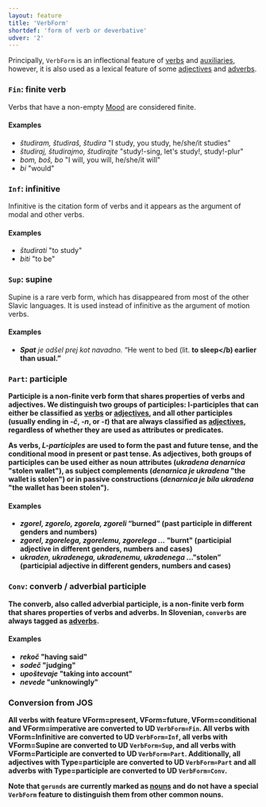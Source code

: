 ```yaml
---
layout: feature
title: 'VerbForm'
shortdef: 'form of verb or deverbative'
udver: '2'
---
```


Principally, `VerbForm` is an inflectional feature of [verbs](VERB) and [auxiliaries](AUX), however, it is also used as a lexical feature of some [adjectives](ADJ) and [adverbs](ADV).

### <a name="Fin">`Fin`</a>: finite verb

Verbs that have a non-empty [Mood]() are considered finite.

#### Examples

* _študiram, študiraš, študira_ "I study, you study, he/she/it studies"
* _študiraj, študirajmo, študirajte_ "study!-sing, let's study!, study!-plur"
* _bom, boš, bo_ "I will, you will, he/she/it will"
* _bi_ "would"

### <a name="Inf">`Inf`</a>: infinitive

Infinitive is the citation form of verbs and it appears as the argument of modal and other verbs.

#### Examples

* _študirati_ "to study"
* _biti_ "to be"

### <a name="Sup">`Sup`</a>: supine

Supine is a rare verb form, which has disappeared from most of the other Slavic languages.
It is used instead of infinitive as the argument of motion verbs.

#### Examples

* _<b>Spat</b> je odšel prej kot navadno._ “He went to bed (lit. <b>to sleep</b) earlier than usual.”

### <a name="Part">`Part`</a>: participle

Participle is a non-finite verb form that shares properties of verbs and adjectives. We distinguish two groups of participles: l-participles that can either be classified as [verbs](VERB) or [adjectives](ADJ), and all other participles (usually ending in _-č_, _-n_, or _-t_) that are always classified as [adjectives](ADJ), regardless of whether they are used as attributes or predicates.

As verbs, _L-participles_ are used to form the past and future tense, and the conditional mood in present or past tense. As adjectives, both groups of participles can be used either as noun attributes (_ukradena denarnica_ "stolen wallet"), as subject complements (_denarnica je ukradena_ "the wallet is stolen") or in passive constructions (_denarnica je bila ukradena_ "the wallet has been stolen").

#### Examples

- _zgorel, zgorelo, zgorela, zgoreli_ “burned” (past participle in different genders and numbers)
- _zgorel, zgorelega, zgorelemu, zgorelega ..._ "burnt" (participial adjective in different genders, numbers and cases)
- _ukraden, ukradenega, ukradenemu, ukradenega_ ..."stolen” (participial adjective in different genders, numbers and cases)

### <a name="Conv">`Conv`</a>: converb / adverbial participle

The converb, also called adverbial participle, is a non-finite verb form that shares properties of verbs and adverbs. In Slovenian, `converbs` are always tagged as [adverbs](ADV).

#### Examples

* _rekoč_ "having said"
* _sodeč_ "judging"
* _upoštevaje_ "taking into account"
* _nevede_ "unknowingly"


### Conversion from JOS

All verbs with feature VForm=present, VForm=future, VForm=conditional and VForm=imperative are converted to UD `VerbForm=Fin`. All verbs with VForm=Infinitive are converted to UD `VerbForm=Inf`, all verbs with VForm=Supine are converted to UD `VerbForm=Sup`, and all verbs with VForm=Participle are converted to UD `VerbForm=Part`. Additionally, all adjectives with Type=participle are converted to UD `VerbForm=Part` and all adverbs with Type=participle are converted to UD `VerbForm=Conv`.

Note that `gerunds` are currently marked as [nouns](NOUN) and do not have a special `VerbForm` feature to distinguish them from other common nouns.
<!-- Interlanguage links updated Po 11. listopadu 2024, 20:10:10 CET -->
